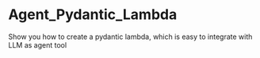 # Agent_Pydantic_Lambda
Show you how to create a pydantic lambda, which is easy to integrate with LLM as agent tool
